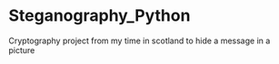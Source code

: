 # Steganography_Python

Cryptography project from my time in scotland to hide a message in a picture

